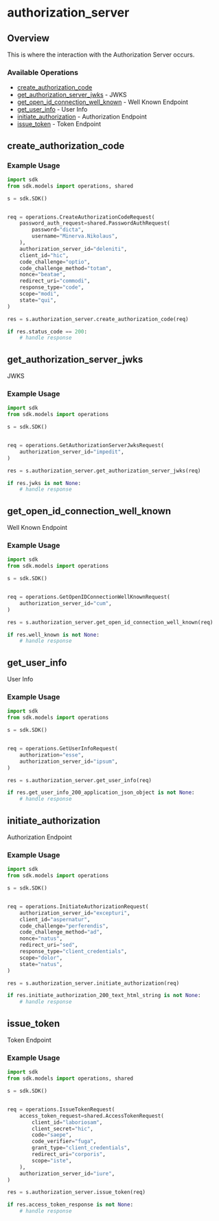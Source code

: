 # authorization_server

## Overview

This is where the interaction with the Authorization Server occurs.

### Available Operations

* [create_authorization_code](#create_authorization_code)
* [get_authorization_server_jwks](#get_authorization_server_jwks) - JWKS
* [get_open_id_connection_well_known](#get_open_id_connection_well_known) - Well Known Endpoint
* [get_user_info](#get_user_info) - User Info
* [initiate_authorization](#initiate_authorization) - Authorization Endpoint
* [issue_token](#issue_token) - Token Endpoint

## create_authorization_code

### Example Usage

```python
import sdk
from sdk.models import operations, shared

s = sdk.SDK()


req = operations.CreateAuthorizationCodeRequest(
    password_auth_request=shared.PasswordAuthRequest(
        password="dicta",
        username="Minerva.Nikolaus",
    ),
    authorization_server_id="deleniti",
    client_id="hic",
    code_challenge="optio",
    code_challenge_method="totam",
    nonce="beatae",
    redirect_uri="commodi",
    response_type="code",
    scope="modi",
    state="qui",
)

res = s.authorization_server.create_authorization_code(req)

if res.status_code == 200:
    # handle response
```

## get_authorization_server_jwks

JWKS

### Example Usage

```python
import sdk
from sdk.models import operations

s = sdk.SDK()


req = operations.GetAuthorizationServerJwksRequest(
    authorization_server_id="impedit",
)

res = s.authorization_server.get_authorization_server_jwks(req)

if res.jwks is not None:
    # handle response
```

## get_open_id_connection_well_known

Well Known Endpoint

### Example Usage

```python
import sdk
from sdk.models import operations

s = sdk.SDK()


req = operations.GetOpenIDConnectionWellKnownRequest(
    authorization_server_id="cum",
)

res = s.authorization_server.get_open_id_connection_well_known(req)

if res.well_known is not None:
    # handle response
```

## get_user_info

User Info

### Example Usage

```python
import sdk
from sdk.models import operations

s = sdk.SDK()


req = operations.GetUserInfoRequest(
    authorization="esse",
    authorization_server_id="ipsum",
)

res = s.authorization_server.get_user_info(req)

if res.get_user_info_200_application_json_object is not None:
    # handle response
```

## initiate_authorization

Authorization Endpoint

### Example Usage

```python
import sdk
from sdk.models import operations

s = sdk.SDK()


req = operations.InitiateAuthorizationRequest(
    authorization_server_id="excepturi",
    client_id="aspernatur",
    code_challenge="perferendis",
    code_challenge_method="ad",
    nonce="natus",
    redirect_uri="sed",
    response_type="client_credentials",
    scope="dolor",
    state="natus",
)

res = s.authorization_server.initiate_authorization(req)

if res.initiate_authorization_200_text_html_string is not None:
    # handle response
```

## issue_token

Token Endpoint

### Example Usage

```python
import sdk
from sdk.models import operations, shared

s = sdk.SDK()


req = operations.IssueTokenRequest(
    access_token_request=shared.AccessTokenRequest(
        client_id="laboriosam",
        client_secret="hic",
        code="saepe",
        code_verifier="fuga",
        grant_type="client_credentials",
        redirect_uri="corporis",
        scope="iste",
    ),
    authorization_server_id="iure",
)

res = s.authorization_server.issue_token(req)

if res.access_token_response is not None:
    # handle response
```
